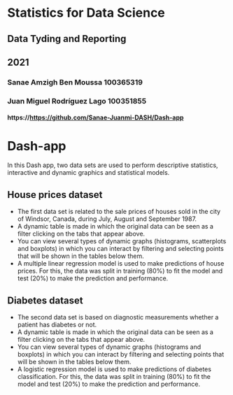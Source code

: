 # Statistics for Data Science 
## Data Tyding and Reporting 
## 2021
### Sanae Amzigh Ben Moussa 100365319
### Juan Miguel Rodríguez Lago 100351855

#### https://https://github.com/Sanae-Juanmi-DASH/Dash-app



# Dash-app

In this Dash app, two data sets are used to perform descriptive statistics, interactive and dynamic graphics and statistical models.

## House prices dataset
- The first data set is related to the sale prices of houses sold in the city of Windsor, Canada, during July, August and September 1987.
- A dynamic table is made in which the original data can be seen as a filter clicking on the tabs that appear above. 
- You can view several types of dynamic graphs (histograms, scatterplots and boxplots) in which you can interact by filtering and selecting points that will be shown in the tables below them.
- A multiple linear regression model is used to make predictions of house prices. For this, the data was split in training (80%) to fit the model and test (20%) to make the prediction and performance.


## Diabetes dataset

- The second data set is based on diagnostic measurements whether a patient has diabetes or not.
- A dynamic table is made in which the original data can be seen as a filter clicking on the tabs that appear above. 
- You can view several types of dynamic graphs (histograms and boxplots) in which you can interact by filtering and selecting points that will be shown in the tables below them.
- A logistic regression model is used to make predictions of diabetes classification. For this, the data was split in training (80%) to fit the model and test (20%) to make the prediction and performance.
